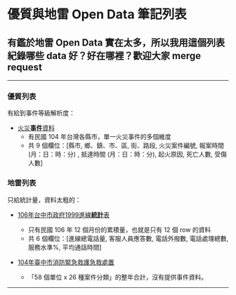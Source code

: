 # 優質與地雷 Open Data 筆記列表
## 有鑑於地雷 Open Data 實在太多，所以我用這個列表紀錄哪些 data 好？好在哪裡？歡迎大家 merge request
---
### 優質列表
有給到事件等級解析度：
- [火災**事件**資料](http://data.gov.tw/node/13764)
    - 有民國 104 年台灣各縣市，單一火災事件的多個維度
    - 共 9 個欄位：[縣市, 鄉、鎮、市、區, 街、路段, 火災案件編號, 報案時間 (月：日：時：分) , 抵達時間 (月：日：時：分), 起火原因, 死亡人數, 受傷人數]  



### 地雷列表
只給統計量，資料太粗的：
- [106年台中市政府1999進線**統計**表](http://data.gov.tw/node/43029)
    - 只有民國 106 年 12 個月份的累積量，也就是只有 12 個 row 的資料
    - 共 6 個欄位：[進線總電話量, 客服人員應答數, 電話外撥數, 電話處理總數, 服務水準%, 平均通話時間]
  
- [104年臺中市消防緊急救護急救處置](http://data.gov.tw/node/41922)
    - 「58 個單位 x 26 種案件分類」的整年合計，沒有提供事件資料。 

---
